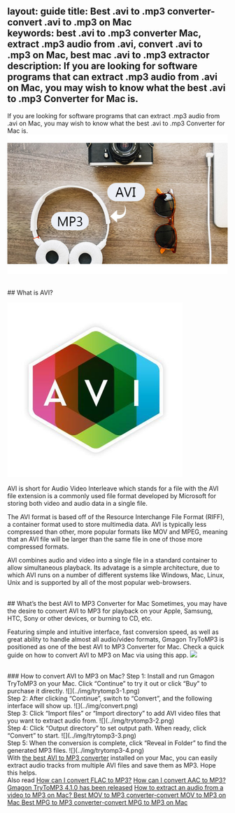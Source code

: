 layout: guide
title: Best .avi to .mp3 converter-convert .avi to .mp3 on Mac    
keywords: best .avi to .mp3 converter Mac, extract .mp3 audio from .avi, convert .avi to .mp3 on Mac, best mac .avi to .mp3 extractor 
description: If you are looking for software programs that can extract .mp3 audio from .avi on Mac, you may wish to know what the best .avi to .mp3 Converter for Mac is. 
---
If you are looking for software programs that can extract .mp3 audio from .avi on Mac, you may wish to know what the best .avi to .mp3 Converter for Mac is.
![](../img/avi-to-mp3.jpg)


<br>
## What is AVI?

![](../img/avi.jpeg) 

AVI is short for Audio Video Interleave which stands for a file with  the AVI file extension is a commonly used file format developed by Microsoft for storing both video and audio data in a single file.

The AVI format is based off of the Resource Interchange File Format (RIFF), a container format used to store multimedia data. AVI is typically less compressed than other, more popular formats like MOV and MPEG, meaning that an AVI file will be larger than the same file in one of those more compressed formats.

AVI combines audio and video into a single file in a standard container to allow simultaneous playback. Its advatage is a simple architecture, due to which AVI runs on a number of different systems like Windows, Mac, Linux, Unix and is supported by all of the most popular web-browsers.

<br>
## What’s the best AVI to MP3 Converter for Mac
Sometimes, you may have the desire to convert AVI to MP3 for playback on your Apple, Samsung, HTC, Sony or other devices, or burning to CD, etc. 

Featuring simple and intuitive interface, fast conversion speed, as well as great ability to handle almost all audio/video formats, Gmagon TryToMP3 is positioned as one of the best AVI to MP3 Converter for Mac. Check a quick guide on how to convert AVI to MP3 on Mac via using this app. 
<a href="https://gmagon.com/products/store/trytomp3/" target="_blank"> <img src="https://gmagon.com/asset/images/free-download.png"/></a>

<br>
### How to convert AVI to MP3 on Mac?
Step 1: Install and run Gmagon TryToMP3 on your Mac. Click “Continue” to try it out or click “Buy” to purchase it directly.
![](../img/trytomp3-1.png)

<br>
Step 2: After clicking “Continue”, switch to “Convert”, and the following interface will show up. 
![](../img/convert.png)
<br>
Step 3: Click “Import files” or “Import directory” to add AVI video files that you want to extract audio from.  
![](../img/trytomp3-2.png)
<br>
Step 4: Click “Output directory” to set output path. When ready, click “Convert” to start.
![](../img/trytomp3-3.png)
<br>
Step 5: When the conversion is complete, click “Reveal in Folder” to find the generated MP3 files. 
![](../img/trytomp3-4.png)

<br>
With <a href="https://gmagon.com/products/store/trytomp3/" target="_blank"> the best AVI to MP3 converter</a> installed on your Mac, you can easily extract audio tracks from multiple AVI files and save them as MP3. Hope this helps.  

<br>
Also read 
<a href="https://gmagon.com/guide/trytomp3/how-can-i-convert-flac-to-mp3.html" target="_blank" >How can I convert FLAC to MP3?</a>
<a href="https://gmagon.com/guide/trytomp3/how-can-i-convert-aac-to-mp3.html " target="_blank" >How can I convert AAC to MP3?</a>
<a href="https://gmagon.com/guide/trytomp3/trytomp3ver4.1.0.html" target="_blank" >Gmagon TryToMP3 4.1.0 has been released</a>
<a href="https://gmagon.com/guide/trytomp3/extract-audio-to-mp3-mac.html" target="_blank" >How to extract an audio from a video to MP3 on Mac? </a>
<a href="https://gmagon.com/guide/trytomp3/best-mov-to-mp3-converter.html" target="_blank" >Best MOV to MP3 converter-convert MOV to MP3 on Mac </a>
<a href="https://gmagon.com/guide/trytomp3/best-tool-to-convert-mpg-to-mp3.html" target="_blank" >Best MPG to MP3 converter-convert MPG to MP3 on Mac </a>

